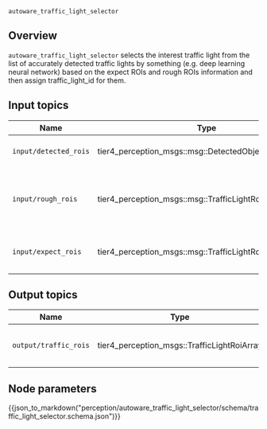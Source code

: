 `autoware_traffic_light_selector`

## Overview

`autoware_traffic_light_selector` selects the interest traffic light from the list of accurately detected traffic lights by something (e.g. deep learning neural network) based on the expect ROIs and rough ROIs information and then assign traffic_light_id for them.

## Input topics

| Name                  | Type                                                   | Description                                                          |
| --------------------- | ------------------------------------------------------ | -------------------------------------------------------------------- |
| `input/detected_rois` | tier4_perception_msgs::msg::DetectedObjectsWithFeature | accurately detected traffic light                                    |
| `input/rough_rois`    | tier4_perception_msgs::msg::TrafficLightRoiArray       | location of traffic lights in image corresponding to the camera info |
| `input/expect_rois`   | tier4_perception_msgs::msg::TrafficLightRoiArray       | location of traffic lights in image without any offset               |

## Output topics

| Name                  | Type                                        | Description                                |
| --------------------- | ------------------------------------------- | ------------------------------------------ |
| `output/traffic_rois` | tier4_perception_msgs::TrafficLightRoiArray | detected traffic light of interest with id |

## Node parameters

{{json_to_markdown("perception/autoware_traffic_light_selector/schema/traffic_light_selector.schema.json")}}
